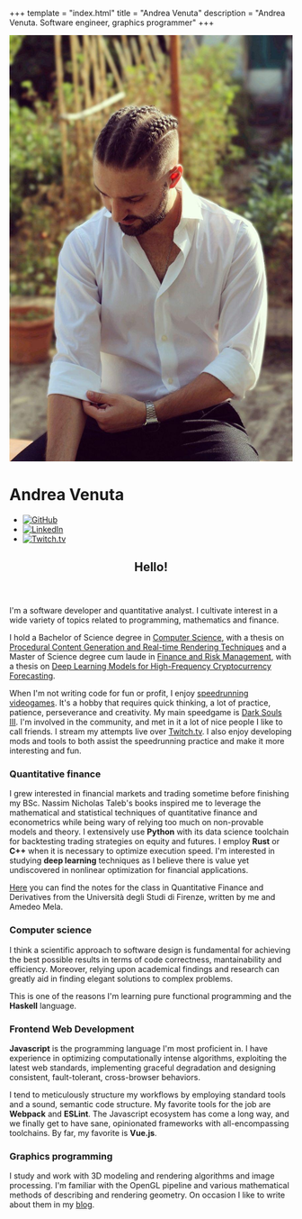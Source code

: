 +++
template = "index.html"
title = "Andrea Venuta"
description = "Andrea Venuta. Software engineer, graphics programmer"
+++

<div class="index-page">
  <div class="splash-container">
    <canvas id="canvas"></canvas>
    <div class="splash">
      <div class="image-container">
        <div class="image">
          <img src="me.jpg"/>
        </div>
      </div>
      <div class="title">
        <h1>Andrea Venuta</h1>
        <ul class="links">
          <li>
            <a href="https://github.com/veeenu" target="_blank">
              <img alt="GitHub" src="https://unpkg.com/simple-icons@2.11.0/icons/github.svg"/>
            </a>
          </li>
          <li>
            <a href="https://www.linkedin.com/in/andreavenuta/" target="_blank">
              <img alt="LinkedIn" src="https://unpkg.com/simple-icons@2.11.0/icons/linkedin.svg"/>
            </a>
          </li>
          <li>
            <a href="https://twitch.tv/johndisandonato" target="_blank">
              <img alt="Twitch.tv" src="https://unpkg.com/simple-icons@2.11.0/icons/twitch.svg"/>
            </a>
          </li>
        </ul>
      </div>
    </div>
  </div>

  <div class="splash-after">
    <article class="content">
      <header>
        <h1>Hello!</h1>
      </header>
      <section>
        <p>I'm a software developer and quantitative analyst. I cultivate
        interest in a wide variety of topics related to programming, mathematics
        and finance.</p> <p>I hold a Bachelor of Science degree in <a
        href="http://www.informatica.unifi.it" target="_blank">Computer
        Science</a>, with a thesis on <a href="/thesis-bsc.pdf"
        target="_blank">Procedural Content Generation and Real-time Rendering
        Techniques</a> and a Master of Science degree cum laude in <a
        href="http://www.frm.unifi.it" target="_blank">Finance and Risk
        Management</a>, with a thesis on <a href="/thesis-msc.pdf"
        target="_blank">Deep Learning Models for High-Frequency Cryptocurrency
        Forecasting</a>.</p> <p>When I'm not writing code for fun or profit, I
        enjoy <a target='_blank'
        href='https://en.wikipedia.org/wiki/Speedrun'>speedrunning
        videogames</a>. It's a hobby that requires quick thinking, a lot of
        practice, patience, perseverance and creativity. My main speedgame is <a
        href='https://it.wikipedia.org/wiki/Dark_Souls_III' target='_blank'>Dark
        Souls III</a>. I'm involved in the community, and met in it a lot of nice
        people I like to call friends. I stream my attempts live over <a
        href="http://twitch.tv/johndisandonato" target="_blank">Twitch.tv</a>. I
        also enjoy developing mods and tools to both assist the speedrunning
        practice and make it more interesting and fun. </p>
      </section>
      <section class="half">
        <h3>Quantitative finance</h3>
        <p>I grew interested in financial markets and trading sometime before
        finishing my BSc. Nassim Nicholas Taleb's books inspired me to
        leverage the mathematical and statistical techniques of quantitative
        finance and econometrics while being wary of relying too much on
        non-provable models and theory. I extensively use
        <strong>Python</strong> with its data science toolchain for
        backtesting trading strategies on equity and futures. I employ
        <strong>Rust</strong> or <strong>C++</strong> when it is necessary to
        optimize execution speed. I'm interested in studying <strong>deep
        learning</strong> techniques as I believe there is value yet
        undiscovered in nonlinear optimization for financial
        applications.</p> <a href="/firm/QuantFinAndDer.pdf">Here</a> you can
        find the notes for the class in Quantitative Finance and Derivatives
        from the Università degli Studi di Firenze, written by me and Amedeo
        Mela.</p>
      </section>
      <section class="half">
          <h3>Computer science</h3>
          <p>I think a scientific approach to software design is
          fundamental for achieving the best possible results in terms of code
          correctness, mantainability and efficiency. Moreover, relying upon
          academical findings and research can greatly aid in finding elegant
          solutions to complex problems.</p><p>This is one of the reasons I'm
          learning pure functional programming and the <strong>Haskell</strong>
          language.</p>
      </section>
      <section class="half">
        <h3>Frontend Web Development</h3>
        <p><strong>Javascript</strong> is the programming language I'm most
        proficient in. I have experience in optimizing computationally intense
        algorithms, exploiting the latest web standards, implementing graceful
        degradation and designing consistent, fault-tolerant, cross-browser
        behaviors.</p> <p>I tend to meticulously structure my workflows by
        employing standard tools and a sound, semantic code structure. My
        favorite tools for the job are <strong>Webpack</strong> and
        <strong>ESLint</strong>. The Javascript ecosystem has come a long way,
        and we finally get to have sane, opinionated frameworks with
        all-encompassing toolchains. By far, my favorite is
        <strong>Vue.js</strong>.</p>
      </section>
      <section class="half">
        <h3>Graphics programming</h3>
        <p>I study and work with 3D modeling and rendering algorithms and image
        processing. I'm familiar with the OpenGL pipeline and various
        mathematical methods of describing and rendering geometry. On occasion I
        like to write about them in my <a href='/blog.html'>blog</a>.</p>
      </section>
    </article>
  </div>
</div>